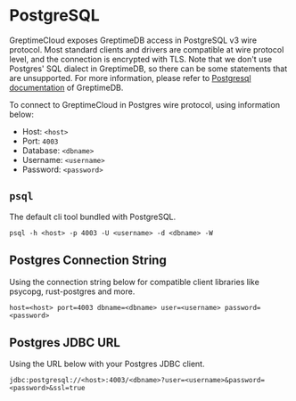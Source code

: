 # PostgreSQL

GreptimeCloud exposes GreptimeDB access in PostgreSQL v3 wire protocol. Most
standard clients and drivers are compatible at wire protocol level, and the connection is encrypted with TLS.
Note that we don't use Postgres' SQL dialect in GreptimeDB, so there can be some statements
that are unsupported.
For more information, please refer to [Postgresql documentation](https://docs.greptime.com/v0.4/user-guide/clients/postgresql) of GreptimeDB.

To connect to GreptimeCloud in Postgres wire protocol, using information below:

- Host: `<host>`
- Port: `4003`
- Database: `<dbname>`
- Username: `<username>`
- Password: `<password>`

## `psql`

The default cli tool bundled with PostgreSQL.

```
psql -h <host> -p 4003 -U <username> -d <dbname> -W
```

## Postgres Connection String

Using the connection string below for compatible client libraries like psycopg,
rust-postgres and more.

```
host=<host> port=4003 dbname=<dbname> user=<username> password=<password>
```

## Postgres JDBC URL

Using the URL below with your Postgres JDBC client.

```
jdbc:postgresql://<host>:4003/<dbname>?user=<username>&password=<password>&ssl=true
```
